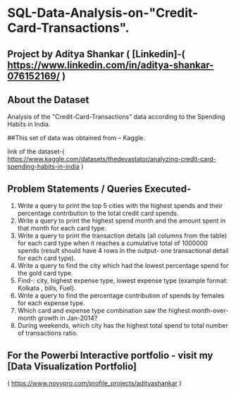# SQL-Data-Analysis-on-"Credit-Card-Transactions".

## Project by Aditya Shankar ( [Linkedin]-( https://www.linkedin.com/in/aditya-shankar-076152169/ )
## About the Dataset 
Analysis of the "Credit-Card-Transactions" data according to the Spending Habits in India.

##This set of data was obtained from – Kaggle.

  link of the dataset-( https://www.kaggle.com/datasets/thedevastator/analyzing-credit-card-spending-habits-in-india )

## Problem Statements / Queries Executed-
1.	Write a query to print the top 5 cities with the highest spends and their percentage contribution to  the total credit card spends.
2.	Write a query to print the highest spend month and the amount spent in that month for each card type.
3.	Write a query to print the transaction details (all columns from the table) for each card type when it reaches a cumulative total of 1000000 spends
	  (result should have 4 rows in the output- one transactional detail for each card type).
5.	Write a query to find the city which had the lowest percentage spend for the gold card type.
6.	Find-: city, highest expense type, lowest expense type (example format: Kolkata , bills, Fuel).
7.	Write a query to find the percentage contribution of spends by females for each expense type.
8.	Which card and expense type combination saw the highest month-over-month growth in Jan-2014?
9.	During weekends, which city has the highest total spend to total number of transactions ratio.

## For the Powerbi Interactive portfolio - visit my [Data Visualization Portfolio]
( https://www.novypro.com/profile_projects/adityashankar )
